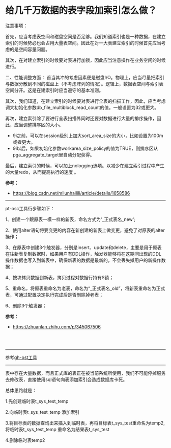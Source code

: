 # 给几千万数据的表字段加索引怎么做？

注意事项：

首先，应当考虑表空间和磁盘空间是否足够。我们知道索引也是一种数据，在建立索引的时候势必也会占用大量表空间。因此在对一大表建立索引的时候首先应当考虑的是空间容量问题。

其次，在对建立索引的时候要对表进行加锁，因此应当注意操作在业务空闲的时候进行。

二、性能调整方面：
首当其冲的考虑因素便是磁盘I/O。物理上，应当尽量把索引与数据分散到不同的磁盘上（不考虑阵列的情况）。逻辑上，数据表空间与索引表空间分开。这是在建索引时应当遵守的基本准则。

其次，我们知道，在建立索引的时候要对表进行全表的扫描工作，因此，应当考虑调大初始化参数db_file_multiblock_read_count的值。一般设置为32或更大。

再次，建立索引除了要进行全表扫描外同时还要对数据进行大量的排序操作，因此，应当调整排序区的大小。
- 9i之前，可以在session级别上加大sort_area_size的大小，比如设置为100m或者更大。
- 9i以后，如果初始化参数workarea_size_policy的值为TRUE，则排序区从pga_aggregate_target里自动分配获得。

最后，建立索引的时候，可以加上nologging选项。以减少在建立索引过程中产生的大量redo，从而提高执行的速度 。


**参考：** 
- https://blog.csdn.net/milunhailili/article/details/1658586

****

pt-osc工具行步骤如下：

1、创建一个跟原表一模一样的新表，命名方式为'_正式表名_new';

2、使用alter语句将要变更的内容在新创建的新表上做变更，避免了对原表的alter操作；

3、在原表中创建3个触发器，分别是insert、update和delete，主要是用于原表在往新表复制数据时，如果用户有DDL操作，触发器能够将在这期间出现的DDL操作数据也写入到新表中，确保新表的数据是最新的，不会丢失掉用户的新操作数据；

4、按块拷贝数据到新表，拷贝过程对数据行持有S锁；

5、重命名，将原表重命名为老表，命名为“_正式表名_old”，将新表重命名为正式表，可通过配置决定执行完成后是否删除掉老表；

6、删除3个触发器；


**参考：**
- https://zhuanlan.zhihu.com/p/345067506

<br></br>
****

参考[gh-ost工具](https://zhuanlan.zhihu.com/p/83770402)

****

表中存在大量数据，而且正式库的表正在被当前系统所使用，我们不可能停掉服务去修改表，直接使用sql语句向表添加索引会造成数据库卡死。

总体思路就是：

1.先创建临时表t_sys_test_temp

2.向临时表t_sys_test_temp 添加索引

3.将目标表的数据查询出来插入到临时表，再将目标表t_sys_test重命名为temp2,将临时表t_sys_test_temp 重命名为结果表t_sys_test

4.删除临时表temp2

